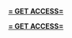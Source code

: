 **[= GET ACCESS=](https://www.google.com/url?q=https%3A%2F%2Fappbitly.com%2FJMIgt)**


**[= GET ACCESS=](https://www.google.com/url?q=https%3A%2F%2Fappbitly.com%2FJMIgt)**
